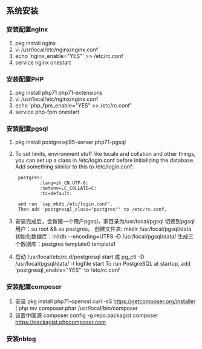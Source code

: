 ## 系统安装

### 安装配置nginx

1. pkg install nginx
2. vi /usr/local/etc/nginx/nginx.conf
3. echo 'nginx_enable="YES"' >> /etc/rc.conf
4. service nginx onestart


### 安装配置PHP

1. pkg install php71 php71-extensions
2. vi /usr/local/etc/nginx/nginx.conf
3. echo 'php_fpm_enable="YES" >> /etc/rc.conf'
4. service php-fpm onestart


### 安装配置pgsql

1. pkg install postgresql95-server php71-pgsql
2. To set limits, environment stuff like locale and collation and other
	things, you can set up a class in /etc/login.conf before initializing
	the database. Add something similar to this to /etc/login.conf:

		postgres:
		        :lang=zh_CN.UTF-8:
		        :setenv=LC_COLLATE=C:
		        :tc=default:

		and run `cap_mkdb /etc/login.conf'.
		Then add 'postgresql_class="postgres"' to /etc/rc.conf.
3. 安装完成后，会新建一个用户pgsql，家目录为/usr/local/pgsql
   切换到pgsql用户：su root && su postgres。
   创建文件夹: mkdir /usr/local/pgsql/data
   初始化数据库：initdb --encoding=UTF8 -D /usr/local/pgsql/data/
   生成三个数据库：postgres  template0  template1

4. 启动 /usr/local/etc/rc.d/postgresql start 或
		pg_ctl -D /usr/local/pgsql/data/ -l logfile start
	To run PostgreSQL at startup, add
	'postgresql_enable="YES"' to /etc/rc.conf


### 安装配置composer

1. 安装 pkg install php71-openssl
		curl -sS https://getcomposer.org/installer | php
		mv composer.phar /usr/local/bin/composer
2. 设置中国源
		composer config -g repo.packagist composer https://packagist.phpcomposer.com


### 安装nblog